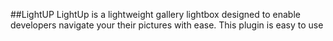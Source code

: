 ##LightUP
LightUp is a lightweight gallery lightbox designed to enable developers navigate your their pictures with ease. This plugin is easy to use
